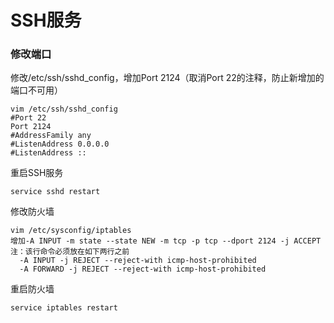# SSH服务

### 修改端口

修改/etc/ssh/sshd_config，增加Port 2124（取消Port 22的注释，防止新增加的端口不可用）

    vim /etc/ssh/sshd_config
    #Port 22
    Port 2124
    #AddressFamily any
    #ListenAddress 0.0.0.0
    #ListenAddress ::

重启SSH服务

    service sshd restart

修改防火墙

    vim /etc/sysconfig/iptables
    增加-A INPUT -m state --state NEW -m tcp -p tcp --dport 2124 -j ACCEPT
    注：该行命令必须放在如下两行之前
      -A INPUT -j REJECT --reject-with icmp-host-prohibited
      -A FORWARD -j REJECT --reject-with icmp-host-prohibited

重启防火墙

    service iptables restart
